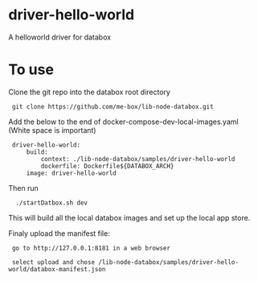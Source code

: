 # driver-hello-world

A helloworld driver for databox


# To use 

Clone the git repo into the databox root directory 

     git clone https://github.com/me-box/lib-node-databox.git

Add the below to the end of docker-compose-dev-local-images.yaml (White space is important)

     driver-hello-world:
         build:
             context: ./lib-node-databox/samples/driver-hello-world
             dockerfile: Dockerfile${DATABOX_ARCH}
         image: driver-hello-world
         
 Then run 
 
      ./startDatbox.sh dev 
      
This will build all the local databox images and set up the local app store. 
 
Finaly upload the manifest file:
 
     go to http://127.0.0.1:8181 in a web browser
     
     select upload and chose /lib-node-databox/samples/driver-hello-world/databox-manifest.json
     
     
 
   


